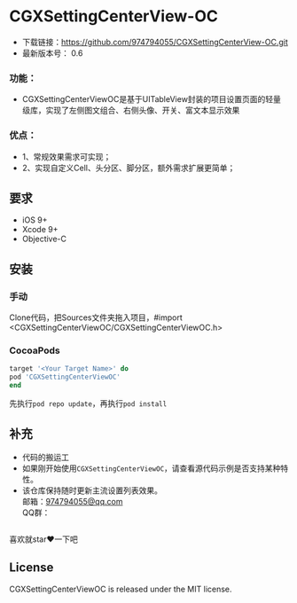 # CGXSettingCenterView-OC
- 下载链接：https://github.com/974794055/CGXSettingCenterView-OC.git
-  最新版本号： 0.6
### 功能：    
- CGXSettingCenterViewOC是基于UITableView封装的项目设置页面的轻量级库，实现了左侧图文组合、右侧头像、开关、富文本显示效果

### 优点：
- 1、常规效果需求可实现；
- 2、实现自定义Cell、头分区、脚分区，额外需求扩展更简单；

## 要求
- iOS 9+
- Xcode 9+
- Objective-C

## 安装
### 手动
Clone代码，把Sources文件夹拖入项目，#import <CGXSettingCenterViewOC/CGXSettingCenterViewOC.h>

### CocoaPods
```ruby
target '<Your Target Name>' do
pod 'CGXSettingCenterViewOC'
end
```
先执行`pod repo update`，再执行`pod install`

## 补充
- 代码的搬运工
- 如果刚开始使用`CGXSettingCenterViewOC`，请查看源代码示例是否支持某种特性。
- 该仓库保持随时更新主流设置列表效果。
</br>邮箱：974794055@qq.com </br>
QQ群： 
<img src="" width="0" height="0">

喜欢就star❤️一下吧
## License
CGXSettingCenterViewOC is released under the MIT license.














